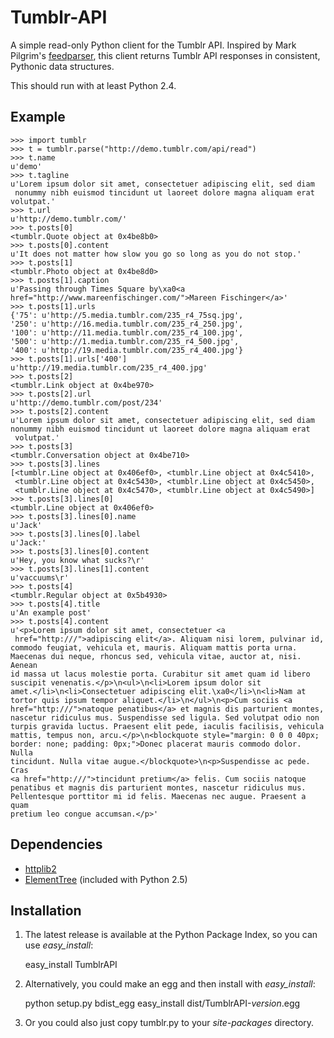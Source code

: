# Tumblr-API #

A simple read-only Python client for the Tumblr API.  Inspired by Mark Pilgrim's [feedparser](http://code.google.com/p/feedparser/), this client returns Tumblr API responses in consistent, Pythonic data structures.

This should run with at least Python 2.4.

## Example ##

	>>> import tumblr
	>>> t = tumblr.parse("http://demo.tumblr.com/api/read")
	>>> t.name
	u'demo'
	>>> t.tagline
	u'Lorem ipsum dolor sit amet, consectetuer adipiscing elit, sed diam
	 nonummy nibh euismod tincidunt ut laoreet dolore magna aliquam erat volutpat.'
	>>> t.url
	u'http://demo.tumblr.com/'
	>>> t.posts[0]
	<tumblr.Quote object at 0x4be8b0>
	>>> t.posts[0].content
	u'It does not matter how slow you go so long as you do not stop.'
	>>> t.posts[1]
	<tumblr.Photo object at 0x4be8d0>
	>>> t.posts[1].caption
	u'Passing through Times Square by\xa0<a 
	href="http://www.mareenfischinger.com/">Mareen Fischinger</a>'
	>>> t.posts[1].urls
	{'75': u'http://5.media.tumblr.com/235_r4_75sq.jpg', 
	'250': u'http://16.media.tumblr.com/235_r4_250.jpg', 
	'100': u'http://11.media.tumblr.com/235_r4_100.jpg', 
	'500': u'http://1.media.tumblr.com/235_r4_500.jpg', 
	'400': u'http://19.media.tumblr.com/235_r4_400.jpg'}
	>>> t.posts[1].urls['400']
	u'http://19.media.tumblr.com/235_r4_400.jpg'
	>>> t.posts[2]
	<tumblr.Link object at 0x4be970>
	>>> t.posts[2].url
	u'http://demo.tumblr.com/post/234'
	>>> t.posts[2].content
	u'Lorem ipsum dolor sit amet, consectetuer adipiscing elit, sed diam 
	nonummy nibh euismod tincidunt ut laoreet dolore magna aliquam erat
	 volutpat.'
	>>> t.posts[3]
	<tumblr.Conversation object at 0x4be710>
	>>> t.posts[3].lines
	[<tumblr.Line object at 0x406ef0>, <tumblr.Line object at 0x4c5410>,
	 <tumblr.Line object at 0x4c5430>, <tumblr.Line object at 0x4c5450>,
	 <tumblr.Line object at 0x4c5470>, <tumblr.Line object at 0x4c5490>]
	>>> t.posts[3].lines[0]
	<tumblr.Line object at 0x406ef0>
	>>> t.posts[3].lines[0].name
	u'Jack'
	>>> t.posts[3].lines[0].label
	u'Jack:'
	>>> t.posts[3].lines[0].content
	u'Hey, you know what sucks?\r'
	>>> t.posts[3].lines[1].content
	u'vaccuums\r'
	>>> t.posts[4]
	<tumblr.Regular object at 0x5b4930>
	>>> t.posts[4].title
	u'An example post'
	>>> t.posts[4].content
	u'<p>Lorem ipsum dolor sit amet, consectetuer <a
	 href="http:///">adipiscing elit</a>. Aliquam nisi lorem, pulvinar id, 
	commodo feugiat, vehicula et, mauris. Aliquam mattis porta urna. 
	Maecenas dui neque, rhoncus sed, vehicula vitae, auctor at, nisi. Aenean 
	id massa ut lacus molestie porta. Curabitur sit amet quam id libero 
	suscipit venenatis.</p>\n<ul>\n<li>Lorem ipsum dolor sit 
	amet.</li>\n<li>Consectetuer adipiscing elit.\xa0</li>\n<li>Nam at 
	tortor quis ipsum tempor aliquet.</li>\n</ul>\n<p>Cum sociis <a 
	href="http:///">natoque penatibus</a> et magnis dis parturient montes, 
	nascetur ridiculus mus. Suspendisse sed ligula. Sed volutpat odio non 
	turpis gravida luctus. Praesent elit pede, iaculis facilisis, vehicula 
	mattis, tempus non, arcu.</p>\n<blockquote style="margin: 0 0 0 40px; 
	border: none; padding: 0px;">Donec placerat mauris commodo dolor. Nulla 
	tincidunt. Nulla vitae augue.</blockquote>\n<p>Suspendisse ac pede. Cras 
	<a href="http:///">tincidunt pretium</a> felis. Cum sociis natoque 
	penatibus et magnis dis parturient montes, nascetur ridiculus mus. 
	Pellentesque porttitor mi id felis. Maecenas nec augue. Praesent a quam 
	pretium leo congue accumsan.</p>'

## Dependencies ##

* [httplib2](http://code.google.com/p/httplib2/)
* [ElementTree](http://effbot.org/zone/element-index.htm) (included with Python 2.5)

## Installation ##

1) The latest release is available at the Python Package Index, so you can use _easy\_install_:

    easy_install TumblrAPI

2) Alternatively, you could make an egg and then install with _easy\_install_:

    python setup.py bdist_egg
    easy_install dist/TumblrAPI-*version*.egg

3) Or you could also just copy tumblr.py to your _site-packages_ directory.
